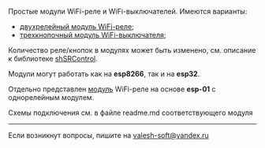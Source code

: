 Простые модули WiFi-реле и WiFi-выключателей. Имеются варианты: 
- [двухрелейный модуль WiFi-реле](wifi_socket/readme.md);
- [трехкнопочный модуль WiFi-выключателя](wifi_switch/readme.md);

Количество реле/кнопок в модулях может быть изменено, см. описание к библиотеке  [shSRControl](https://github.com/VAleSh-Soft/shSRControl).

Модули могут работать как на **esp8266**, так и на **esp32**.

Отдельно представлен [модуль](esp-01_socket/readme.md) WiFi-реле на основе **esp-01** с однорелейным модулем.

Схемы подключения см. в файле readme.md соответствующего модуля

<hr>

Если возникнут вопросы, пишите на valesh-soft@yandex.ru 